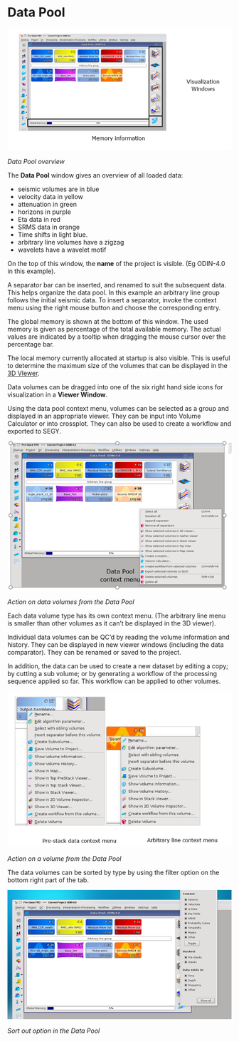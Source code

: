 # Data Pool

![](../../.gitbook/assets/002_getting_started.png)

_Data Pool overview_

The **Data Pool** window gives an overview of all loaded data:

* seismic volumes are in blue
* velocity data in yellow
* attenuation in green
* horizons in purple
* Eta data in red
* SRMS data in orange
* Time shifts in light blue.
* arbitrary line volumes have a zigzag
* wavelets have a wavelet motif

On the top of this window, the **name** of the project is visible. \(Eg ODIN-4.0 in this example\).

A separator bar can be inserted, and renamed to suit the subsequent data. This helps organize the data pool. In this example an arbitrary line group follows the initial seismic data. To insert a separator, invoke the context menu using the right mouse button and choose the corresponding entry. 

The global memory is shown at the bottom of this window. The used memory is given as percentage of the total available memory. The actual values are indicated by a tooltip when dragging the mouse cursor over the percentage bar. 

The local memory currently allocated at startup is also visible. This is useful to determine the maximum size of the volumes that can be displayed in the [3D VIewer](../../viewers/readme.2/).

Data volumes can be dragged into one of the six right hand side icons for visualization in a **Viewer Window**.

Using the data pool context menu, volumes can be selected as a group and displayed in an appropriate viewer. They can be input into Volume Calculator or into crossplot. They can also be used to create a workflow and exported to SEGY.

![](../../.gitbook/assets/003_getting_started.png)

_Action on data volumes from the Data Pool_

Each data volume type has its own context menu. \(The arbitrary line menu is smaller than other volumes as it can’t be displayed in the 3D viewer\).

Individual data volumes can be QC’d by reading the volume information and history. They can be displayed in new viewer windows \(including the data comparator\). They can be renamed or saved to the project.

In addition, the data can be used to create a new dataset by editing a copy; by cutting a sub volume; or by generating a workflow of the processing sequence applied so far. This workflow can be applied to other volumes.

![](../../.gitbook/assets/004_getting_started.png)

_Action on a volume from the Data Pool_

The data volumes can be sorted by type by using the filter option on the bottom right part of the tab.

![](../../.gitbook/assets/sortoutoptioninthedatapool.png)

_Sort out option in the Data Pool_

